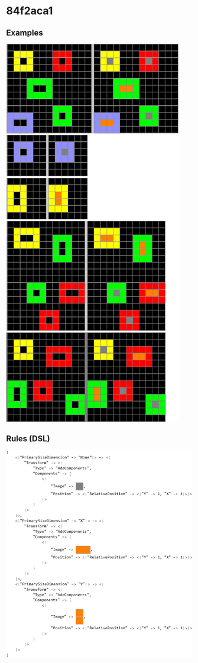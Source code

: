 # 84f2aca1

## Examples

![ARC examples for 84f2aca1](examples.png?raw=true)

## Rules (DSL)

![DSL rules for 84f2aca1](rules.png?raw=true)

